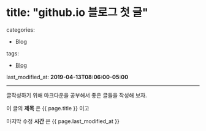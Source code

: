 # title:  "github.io 블로그  첫 글"

<!--excerpt: "github.io 블로그 첫 글 작성해봅니다."-->

categories:
<a name="Blog"></a>
  - Blog

tags:

  - [Blog](#Blog)

last_modified_at: **2019-04-13T08:06:00-05:00**

---

글작성하기 위해 마크다운을 공부해서 
좋은 글들을 작성해 보자.

이 글의 __제목__ 은 {{ page.title }} 이고

마지막 수정 __시간__ 은 {{ page.last_modified_at }}

